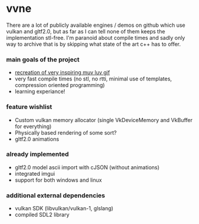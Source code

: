 # vvne
There are a lot of publicly available engines / demos on github which use vulkan and gltf2.0, but as far as I can tell none of them keeps the implementation stl-free. I'm paranoid about compile times and sadly only way to archive that is by skipping what state of the art c++ has to offer.
### main goals of the project
- [recreation of very inspiring muv luv gif](https://thumbs.gfycat.com/HelplessRealAlbacoretuna-size_restricted.gif)
- very fast compile times (no stl, no rtti, minimal use of templates, compression oriented programming)
- learning experiance!
### feature wishlist
- Custom vulkan memory allocator (single VkDeviceMemory and VkBuffer for everything)
- Physically based rendering of some sort?
- gltf2.0 animations
### already implemented
- gltf2.0 model ascii import with cJSON (without animations)
- integrated imgui
- support for both windows and linux
### additional external dependencies
- vulkan SDK (libvulkan/vulkan-1, glslang)
- compiled SDL2 library
